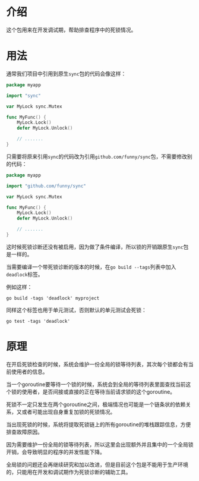 介绍
====

这个包用来在开发调试期，帮助排查程序中的死锁情况。

用法
====

通常我们项目中引用到原生`sync`包的代码会像这样：

```go
package myapp

import "sync"

var MyLock sync.Mutex

func MyFunc() {
	MyLock.Lock()
	defer MyLock.Unlock()

	// .......
}
```

只需要将原来引用`sync`的代码改为引用`github.com/funny/sync`包，不需要修改别的代码：


```go
package myapp

import "github.com/funny/sync"

var MyLock sync.Mutex

func MyFunc() {
	MyLock.Lock()
	defer MyLock.Unlock()

	// .......
}
```

这时候死锁诊断还没有被启用，因为做了条件编译，所以锁的开销跟原生`sync`包是一样的。

当需要编译一个带死锁诊断的版本的时候，在`go build --tags`列表中加入`deadlock`标签。

例如这样：

```
go build -tags 'deadlock' myproject
```

同样这个标签也用于单元测试，否则默认的单元测试会死锁：

```
go test -tags 'deadlock'
```


原理
====

在开启死锁检查的时候，系统会维护一份全局的锁等待列表，其次每个锁都会有当前使用者的信息。

当一个goroutine要等待一个锁的时候，系统会到全局的等待列表里面查找当前这个锁的使用者，是否间接或直接的正在等待当前请求锁的这个goroutine。

死锁不一定只发生在两个goroutine之间，极端情况也可能是一个链条状的依赖关系，又或者可能出现自身重复加锁的死锁情况。

当出现死锁的时候，系统将提取死锁链上的所有goroutine的堆栈跟踪信息，方便排查故障原因。

因为需要维护一份全局的锁等待列表，所以这里会出现额外并且集中的一个全局锁开销，会导致明显的程序的并发性能下降。

全局锁的问题还会再继续研究和加以改进，但是目前这个包是不能用于生产环境的，只能用在开发和调试期作为死锁诊断的辅助工具。
